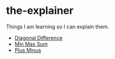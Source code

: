 # the-explainer
Things I am learning so I can explain them. 

- [Diagonal Difference](diagonal-difference.md)
- [Min Max Sum](min-max-sum.md)
- [Plus Minus](plus-minus.md)
